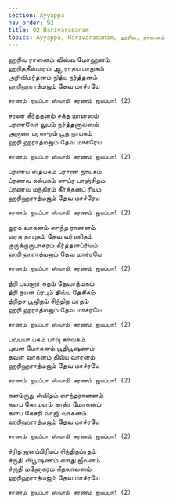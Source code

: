 ```yaml
---
section: Ayyappa
nav_order: 92
title: 92 Harivarasanam
topics: Ayyappa, Harivarasanam, ஹரிவ, ராஸனம்
---
```

ஹரிவ ராஸனம் விஸ்வ மோஹனம்\
ஹரிததீஸ்வரம் ஆ ராத்ய பாதுகம்\
அரிவிமர்தனம் நித்ய நர்த்தனம்\
ஹரிஹராத்மஜம் தேவ மாச்ரயே

``சரணம் ஐயப்பா ஸ்வாமி சரணம் ஐயப்பா! (2)``

சரண கீர்த்தனம் சக்த மானஸம்\
பரணலோ லுபம் நர்த்தனாலஸம்\
அருண பரஸுரம் பூத நாயகம்\
ஹரி ஹராத்மஜம் தேவ மாச்ரேய

``சரணம் ஐயப்பா ஸ்வாமி சரணம் ஐயப்பா! (2)``

ப்ரணய ஸத்யகம் ப்ராண நாயகம்\
ப்ரணவ கல்பகம் ஸுப்ர பாஞ்சிதம்\
ப்ரணவ மந்திரம் கீர்த்தனப் ரியம்\
ஹரிஹராத்மஜம் தேவ மாச்ரேய

``சரணம் ஐயப்பா ஸ்வாமி சரணம் ஐயப்பா! (2)``

துரக வாகனம் ஸுந்த ரானனம்\
வரக தாயுதம் தேவ வர்ணிதம்\
குருக்குருபாகரம் கீர்த்தனப்ரியம்\
ஹரி ஹராத்மஜம் தேவ மாச்ரயே

`சரணம் ஐயப்பா ஸ்வாமி சரணம் ஐயப்பா! (2)`

த்ரி புவனார் சுதம் தேவாத்மகம்\
த்ரி நயன ப்ரபும் திவ்ய தேசிகம்\
த்ரிதச பூஜிதம் சிந்தித ப்ரதம்\
ஹரி ஹராத்மஜம் தேவ மாச்ரயே

`சரணம் ஐயப்பா ஸ்வாமி சரணம் ஐயப்பா! (2)`

பவபயா பகம் பாவு காவகம்\
புவன மோகனம் பூதிபூஷணம்\
தவள வாகனம் திவ்ய வாரனம்\
ஹரிஹராத்மஜம் தேவ மாச்ரயே

`சரணம் ஐயப்பா ஸ்வாமி சரணம் ஐயப்பா! (2)`

களம்ருது ஸ்மிதம் ஸுந்தரானனம்\
களப கோமளம் காத்ர மோகனம்\
களப கேசரி வாஜி வாகனம்\
ஹரிஹராத்மஜம் தேவ மாச்ரயே

`சரணம் ஐயப்பா ஸ்வாமி சரணம் ஐயப்பா! (2)`

ச்ரித ஜனப்பிரியம் சிந்திதப்ரதம்\
ச்ருதி விபூஷணம் ஸாது ஜீவனம்\
ச்ருதி மனோகரம் கீதலாலஸம்\
ஹரிஹராத்மஜம் தேவ மாச்ரயே

`சரணம் ஐயப்பா ஸ்வாமி சரணம் ஐயப்பா! (2)`
